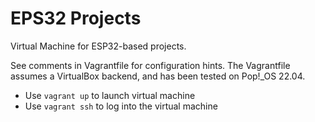 # EPS32 Projects
Virtual Machine for ESP32-based projects.

See comments in Vagrantfile for configuration hints.
The Vagrantfile assumes a VirtualBox backend, and has been tested on
Pop!\_OS 22.04.

- Use `vagrant up` to launch virtual machine
- Use `vagrant ssh` to log into the virtual machine

